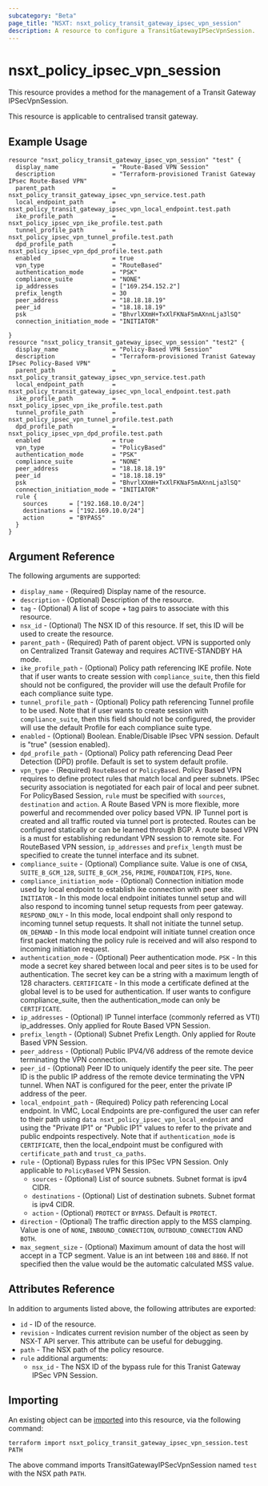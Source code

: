 ```yaml
---
subcategory: "Beta"
page_title: "NSXT: nsxt_policy_transit_gateway_ipsec_vpn_session"
description: A resource to configure a TransitGatewayIPSecVpnSession.
---
```


# nsxt_policy_ipsec_vpn_session

This resource provides a method for the management of a Transit Gateway IPSecVpnSession.

This resource is applicable to centralised transit gateway.

## Example Usage

```hcl
resource "nsxt_policy_transit_gateway_ipsec_vpn_session" "test" {
  display_name               = "Route-Based VPN Session"
  description                = "Terraform-provisioned Tranist Gateway IPsec Route-Based VPN"
  parent_path                = nsxt_policy_transit_gateway_ipsec_vpn_service.test.path
  local_endpoint_path        = nsxt_policy_transit_gateway_ipsec_vpn_local_endpoint.test.path
  ike_profile_path           = nsxt_policy_ipsec_vpn_ike_profile.test.path
  tunnel_profile_path        = nsxt_policy_ipsec_vpn_tunnel_profile.test.path
  dpd_profile_path           = nsxt_policy_ipsec_vpn_dpd_profile.test.path
  enabled                    = true
  vpn_type                   = "RouteBased"
  authentication_mode        = "PSK"
  compliance_suite           = "NONE"
  ip_addresses               = ["169.254.152.2"]
  prefix_length              = 30
  peer_address               = "18.18.18.19"
  peer_id                    = "18.18.18.19"
  psk                        = "BhvrlXXmH+TxXlFKNaF5mAXnnLja3lSQ"
  connection_initiation_mode = "INITIATOR"

}
resource "nsxt_policy_transit_gateway_ipsec_vpn_session" "test2" {
  display_name               = "Policy-Based VPN Session"
  description                = "Terraform-provisioned Tranist Gateway IPsec Policy-Based VPN"
  parent_path                = nsxt_policy_transit_gateway_ipsec_vpn_service.test.path
  local_endpoint_path        = nsxt_policy_transit_gateway_ipsec_vpn_local_endpoint.test.path
  ike_profile_path           = nsxt_policy_ipsec_vpn_ike_profile.test.path
  tunnel_profile_path        = nsxt_policy_ipsec_vpn_tunnel_profile.test.path
  dpd_profile_path           = nsxt_policy_ipsec_vpn_dpd_profile.test.path
  enabled                    = true
  vpn_type                   = "PolicyBased"
  authentication_mode        = "PSK"
  compliance_suite           = "NONE"
  peer_address               = "18.18.18.19"
  peer_id                    = "18.18.18.19"
  psk                        = "BhvrlXXmH+TxXlFKNaF5mAXnnLja3lSQ"
  connection_initiation_mode = "INITIATOR"
  rule {
    sources      = ["192.168.10.0/24"]
    destinations = ["192.169.10.0/24"]
    action       = "BYPASS"
  }
}
```

## Argument Reference

The following arguments are supported:

* `display_name` - (Required) Display name of the resource.
* `description` - (Optional) Description of the resource.
* `tag` - (Optional) A list of scope + tag pairs to associate with this resource.
* `nsx_id` - (Optional) The NSX ID of this resource. If set, this ID will be used to create the resource.
* `parent_path` - (Required) Path of parent object. VPN is supported only on Centralized Transit Gateway and requires ACTIVE-STANDBY HA mode.
* `ike_profile_path` - (Optional) Policy path referencing IKE profile. Note that if user wants to create session with `compliance_suite`, then this field should not be configured, the provider will use the default Profile for each compliance suite type.
* `tunnel_profile_path` - (Optional) Policy path referencing Tunnel profile to be used. Note that if user wants to create session with `compliance_suite`, then this field should not be configured, the provider will use the default Profile for each compliance suite type.
* `enabled` - (Optional) Boolean. Enable/Disable IPsec VPN session. Default is "true" (session enabled).
* `dpd_profile_path` - (Optional) Policy path referencing Dead Peer Detection (DPD) profile. Default is set to system default profile.
* `vpn_type` - (Required) `RouteBased` or `PolicyBased`. Policy Based VPN requires to define protect rules that match local and peer subnets.
IPSec security association is negotiated for each pair of local and peer subnet. For PolicyBased Session, `rule` must be specified with `sources`, `destination` and `action`. A Route Based VPN is more flexible, more powerful and recommended over policy based VPN. IP Tunnel port is created and all traffic routed via tunnel port is protected. Routes can be configured statically or can be learned through BGP. A route based VPN is a must for establishing redundant VPN session to remote site. For RouteBased VPN session, `ip_addresses` and `prefix_length` must be specified to create the tunnel interface and its subnet.
* `compliance_suite` -  (Optional) Compliance suite. Value is one of `CNSA`, `SUITE_B_GCM_128`, `SUITE_B_GCM_256`, `PRIME`, `FOUNDATION`, `FIPS`, `None`.
* `compliance_initiation_mode` - (Optional) Connection initiation mode used by local endpoint to establish ike connection with peer site.
`INITIATOR` - In this mode local endpoint initiates tunnel setup and will also respond to incoming tunnel setup requests from peer gateway. `RESPOND_ONLY` - In this mode, local endpoint shall only respond to incoming tunnel setup requests. It shall not initiate the tunnel setup. `ON_DEMAND` - In this mode local endpoint will initiate tunnel creation once first packet matching the policy rule is received and will also respond to incoming initiation request.
* `authentication_mode` - (Optional) Peer authentication mode. `PSK` - In this mode a secret key shared between local and peer sites is to be used for authentication. The secret key can be a string with a maximum length of 128 characters. `CERTIFICATE` - In this mode a certificate defined at the global level is to be used for authentication. If user wants to configure compliance_suite, then the authentication_mode can only be `CERTIFICATE`.
* `ip_addresses` - (Optional) IP Tunnel interface (commonly referred as VTI) ip_addresses. Only applied for Route Based VPN Session.
* `prefix_length` - (Optional) Subnet Prefix Length. Only applied for Route Based VPN Session.
* `peer_address` - (Optional) Public IPV4/V6 address of the remote device terminating the VPN connection.
* `peer_id` - (Optional) Peer ID to uniquely identify the peer site. The peer ID is the public IP address of the remote device terminating the VPN tunnel. When NAT is configured for the peer, enter the private IP address of the peer.
* `local_endpoint_path` - (Required) Policy path referencing Local endpoint. In VMC, Local Endpoints are pre-configured the user can refer to their path using `data nsxt_policy_ipsec_vpn_local_endpoint` and using the "Private IP1" or "Public IP1" values to refer to the private and public endpoints respectively. Note that if `authentication_mode` is `CERTIFICATE`, then the local_endpoint must be configured with `certificate_path` and `trust_ca_paths`.
* `rule` - (Optional) Bypass rules for this IPSec VPN Session. Only applicable to `PolicyBased` VPN Session.
    * `sources` - (Optional) List of source subnets. Subnet format is ipv4 CIDR.
    * `destinations` - (Optional) List of destination subnets. Subnet format is ipv4 CIDR.
    * `action` - (Optional) `PROTECT` or `BYPASS`. Default is `PROTECT`.
* `direction` - (Optional) The traffic direction apply to the MSS clamping. Value is one of `NONE`, `INBOUND_CONNECTION`, `OUTBOUND_CONNECTION` AND `BOTH`.
* `max_segment_size` - (Optional) Maximum amount of data the host will accept in a TCP segment. Value is an int between `108` and `8860`. If not specified then the value would be the automatic calculated MSS value.

## Attributes Reference

In addition to arguments listed above, the following attributes are exported:

* `id` - ID of the resource.
* `revision` - Indicates current revision number of the object as seen by NSX-T API server. This attribute can be useful for debugging.
* `path` - The NSX path of the policy resource.
* `rule` additional arguments:
    * `nsx_id` - The NSX ID of the bypass rule for this Tranist Gateway IPSec VPN Session.

## Importing

An existing object can be [imported][docs-import] into this resource, via the following command:

[docs-import]: https://www.terraform.io/cli/import

``` shell
terraform import nsxt_policy_transit_gateway_ipsec_vpn_session.test PATH
```

The above command imports TransitGatewayIPSecVpnSession named `test` with the NSX path `PATH`.
